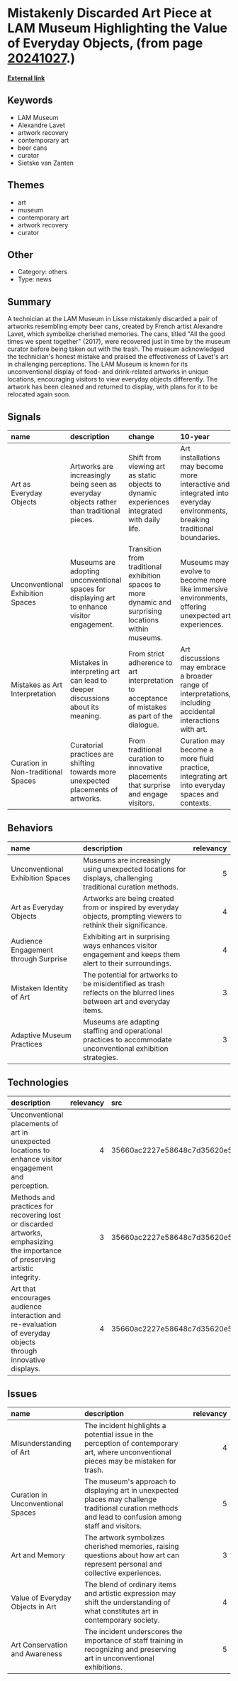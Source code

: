 # __Mistakenly Discarded Art Piece at LAM Museum Highlighting the Value of Everyday Objects__, (from page [20241027](https://kghosh.substack.com/p/20241027).)

__[External link](https://hyperallergic.com/957031/museum-worker-throws-alexandre-lavet-art-in-the-trash-by-mistake/)__



## Keywords

* LAM Museum
* Alexandre Lavet
* artwork recovery
* contemporary art
* beer cans
* curator
* Sietske van Zanten

## Themes

* art
* museum
* contemporary art
* artwork recovery
* curator

## Other

* Category: others
* Type: news

## Summary

A technician at the LAM Museum in Lisse mistakenly discarded a pair of artworks resembling empty beer cans, created by French artist Alexandre Lavet, which symbolize cherished memories. The cans, titled "All the good times we spent together" (2017), were recovered just in time by the museum curator before being taken out with the trash. The museum acknowledged the technician's honest mistake and praised the effectiveness of Lavet's art in challenging perceptions. The LAM Museum is known for its unconventional display of food- and drink-related artworks in unique locations, encouraging visitors to view everyday objects differently. The artwork has been cleaned and returned to display, with plans for it to be relocated again soon.

## Signals

| name                               | description                                                                                  | change                                                                                                 | 10-year                                                                                                                   | driving-force                                                                              |   relevancy |
|:-----------------------------------|:---------------------------------------------------------------------------------------------|:-------------------------------------------------------------------------------------------------------|:--------------------------------------------------------------------------------------------------------------------------|:-------------------------------------------------------------------------------------------|------------:|
| Art as Everyday Objects            | Artworks are increasingly being seen as everyday objects rather than traditional pieces.     | Shift from viewing art as static objects to dynamic experiences integrated with daily life.            | Art installations may become more interactive and integrated into everyday environments, breaking traditional boundaries. | A growing trend towards experiential art that engages audiences in unconventional ways.    |           4 |
| Unconventional Exhibition Spaces   | Museums are adopting unconventional spaces for displaying art to enhance visitor engagement. | Transition from traditional exhibition spaces to more dynamic and surprising locations within museums. | Museums may evolve to become more like immersive environments, offering unexpected art experiences.                       | A desire to create unique visitor experiences that challenge perceptions of art and space. |           5 |
| Mistakes as Art Interpretation     | Mistakes in interpreting art can lead to deeper discussions about its meaning.               | From strict adherence to art interpretation to acceptance of mistakes as part of the dialogue.         | Art discussions may embrace a broader range of interpretations, including accidental interactions with art.               | An evolving understanding of art that values diverse perspectives and experiences.         |           3 |
| Curation in Non-traditional Spaces | Curatorial practices are shifting towards more unexpected placements of artworks.            | From traditional curation to innovative placements that surprise and engage visitors.                  | Curation may become a more fluid practice, integrating art into everyday spaces and contexts.                             | The need to attract and retain audiences in a competitive cultural landscape.              |           4 |

## Behaviors

| name                                 | description                                                                                                           |   relevancy |
|:-------------------------------------|:----------------------------------------------------------------------------------------------------------------------|------------:|
| Unconventional Exhibition Spaces     | Museums are increasingly using unexpected locations for displays, challenging traditional curation methods.           |           5 |
| Art as Everyday Objects              | Artworks are being created from or inspired by everyday objects, prompting viewers to rethink their significance.     |           4 |
| Audience Engagement through Surprise | Exhibiting art in surprising ways enhances visitor engagement and keeps them alert to their surroundings.             |           4 |
| Mistaken Identity of Art             | The potential for artworks to be misidentified as trash reflects on the blurred lines between art and everyday items. |           3 |
| Adaptive Museum Practices            | Museums are adapting staffing and operational practices to accommodate unconventional exhibition strategies.          |           3 |

## Technologies

| description                                                                                                                   |   relevancy | src                              |
|:------------------------------------------------------------------------------------------------------------------------------|------------:|:---------------------------------|
| Unconventional placements of art in unexpected locations to enhance visitor engagement and perception.                        |           4 | 35660ac2227e58648c7d35620e5b04ab |
| Methods and practices for recovering lost or discarded artworks, emphasizing the importance of preserving artistic integrity. |           3 | 35660ac2227e58648c7d35620e5b04ab |
| Art that encourages audience interaction and re-evaluation of everyday objects through innovative displays.                   |           4 | 35660ac2227e58648c7d35620e5b04ab |

## Issues

| name                              | description                                                                                                                                             |   relevancy |
|:----------------------------------|:--------------------------------------------------------------------------------------------------------------------------------------------------------|------------:|
| Misunderstanding of Art           | The incident highlights a potential issue in the perception of contemporary art, where unconventional pieces may be mistaken for trash.                 |           4 |
| Curation in Unconventional Spaces | The museum's approach to displaying art in unexpected places may challenge traditional curation methods and lead to confusion among staff and visitors. |           5 |
| Art and Memory                    | The artwork symbolizes cherished memories, raising questions about how art can represent personal and collective experiences.                           |           3 |
| Value of Everyday Objects in Art  | The blend of ordinary items and artistic expression may shift the understanding of what constitutes art in contemporary society.                        |           4 |
| Art Conservation and Awareness    | The incident underscores the importance of staff training in recognizing and preserving art in unconventional exhibitions.                              |           5 |